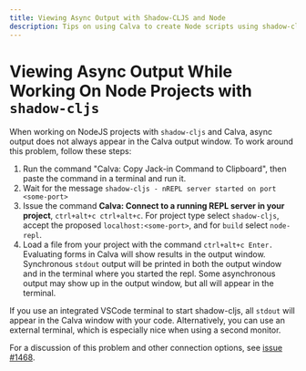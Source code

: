 ```yaml
---
title: Viewing Async Output with Shadow-CLJS and Node
description: Tips on using Calva to create Node scripts using shadow-cljs
---
```


# Viewing Async Output While Working On Node Projects with `shadow-cljs`

When working on NodeJS projects with `shadow-cljs` and Calva, async output does not always appear in the Calva output window. To work around this problem, follow these steps:

1. Run the command "Calva: Copy Jack-in Command to Clipboard", then paste the command in a terminal and run it.
2. Wait for the message `shadow-cljs - nREPL server started on port <some-port>`
3. Issue the command **Calva: Connect to a running REPL server in your project**, `ctrl+alt+c ctrl+alt+c`. For project type select `shadow-cljs`, accept the proposed `localhost:<some-port>`, and for `build` select `node-repl`.
4. Load a file from your project with the command `ctrl+alt+c Enter.` Evaluating forms in Calva will show results in the output window. Synchronous `stdout` output will be printed in both the output window and in the terminal where you started the repl. Some asynchronous output may show up in the output window, but all will appear in the terminal.

If you use an integrated VSCode terminal to start shadow-cljs, all `stdout` will appear in the Calva window with your code. Alternatively, you can use an external terminal, which is especially nice when using a second monitor.

For a discussion of this problem and other connection options, see [issue #1468](https://github.com/BetterThanTomorrow/calva/issues/1468).
